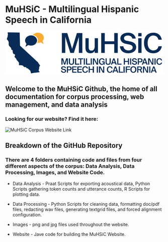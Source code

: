 # MuHSiC - Multilingual Hispanic Speech in California
![MuHSiC Logo](https://github.com/julian-vargo/MuHSiC/blob/main/Images/Logo_MuHSiC_bicolor.jpg)  

<h2>Welcome to the MuHSiC Github, the home of all documentation for corpus processing, web management, and data analysis</h2>  
<h3>Looking for our website? Find it here:</h3>  

![MuHSiC Corpus Website Link](https://muhsic.acad.ucsc.edu/)  

<h2>Breakdown of the GitHub Repository</h2>  
<h3>There are 4 folders containing code and files from four different aspects of the corpus: Data Analysis, Data Processing, Images, and Website Code.</h3>  

- Data Analysis - Praat Scripts for exporting acoustical data, Python Scripts gathering token counts and utterance counts, R Scripts for plotting data.
  
- Data Processing - Python Scripts for cleaning data, formatting doc/pdf files, redacting wav files, generating textgrid files, and forced alignment configuration.
  
- Images - png and jpg files used throughout the website.
  
- Website - Jave code for building the MuHSiC Website.


